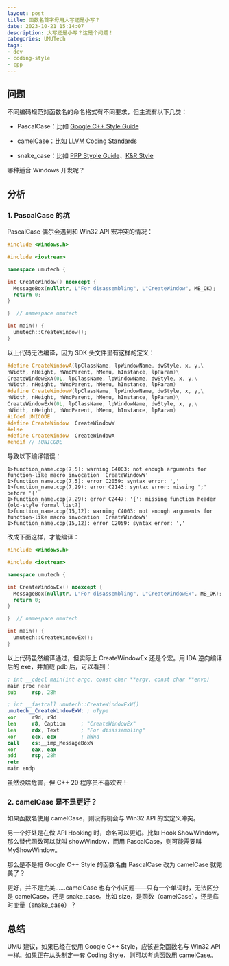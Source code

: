 ```yaml
---
layout: post
title: 函数名首字母用大写还是小写？
date: 2023-10-21 15:14:07
description: 大写还是小写？这是个问题！
categories: UMUTech
tags:
- dev
- coding-style
- cpp
---
```

## 问题

不同编码规范对函数名的命名格式有不同要求，但主流有以下几类：

- PascalCase：比如 [Google C++ Style Guide](https://google.github.io/styleguide/cppguide.html#Function_Names)

- camelCase：比如 [LLVM Coding Standards](https://llvm.org/docs/CodingStandards.html#name-types-functions-variables-and-enumerators-properly)

- snake_case：比如 [PPP Styple Guide](https://www.stroustrup.com/Programming/PPP-style.pdf)、[K&R Style](https://www.kernel.org/doc/html/v4.15/translations/zh_CN/coding-style.html#id5)

哪种适合 Windows 开发呢？

## 分析

### 1. PascalCase 的坑

PascalCase 偶尔会遇到和 Win32 API 宏冲突的情况：

```cpp
#include <Windows.h>

#include <iostream>

namespace umutech {

int CreateWindow() noexcept {
  MessageBox(nullptr, L"For disassembling", L"CreateWindow", MB_OK);
  return 0;
}

}  // namespace umutech

int main() {
  umutech::CreateWindow();
}
```

以上代码无法编译，因为 SDK 头文件里有这样的定义：

```cpp
#define CreateWindowA(lpClassName, lpWindowName, dwStyle, x, y,\
nWidth, nHeight, hWndParent, hMenu, hInstance, lpParam)\
CreateWindowExA(0L, lpClassName, lpWindowName, dwStyle, x, y,\
nWidth, nHeight, hWndParent, hMenu, hInstance, lpParam)
#define CreateWindowW(lpClassName, lpWindowName, dwStyle, x, y,\
nWidth, nHeight, hWndParent, hMenu, hInstance, lpParam)\
CreateWindowExW(0L, lpClassName, lpWindowName, dwStyle, x, y,\
nWidth, nHeight, hWndParent, hMenu, hInstance, lpParam)
#ifdef UNICODE
#define CreateWindow  CreateWindowW
#else
#define CreateWindow  CreateWindowA
#endif // !UNICODE
```

导致以下编译错误：

```
1>function_name.cpp(7,5): warning C4003: not enough arguments for function-like macro invocation 'CreateWindowW'
1>function_name.cpp(7,5): error C2059: syntax error: ','
1>function_name.cpp(7,29): error C2143: syntax error: missing ';' before '{'
1>function_name.cpp(7,29): error C2447: '{': missing function header (old-style formal list?)
1>function_name.cpp(15,12): warning C4003: not enough arguments for function-like macro invocation 'CreateWindowW'
1>function_name.cpp(15,12): error C2059: syntax error: ','
```

改成下面这样，才能编译：

```cpp
#include <Windows.h>

#include <iostream>

namespace umutech {

int CreateWindowEx() noexcept {
  MessageBox(nullptr, L"For disassembling", L"CreateWindowEx", MB_OK);
  return 0;
}

}  // namespace umutech

int main() {
  umutech::CreateWindowEx();
}
```

以上代码虽然编译通过，但实际上 CreateWindowEx 还是个宏。用 IDA 逆向编译后的 exe，并加载 pdb 后，可以看到：

```asm
; int __cdecl main(int argc, const char **argv, const char **envp)
main proc near
sub     rsp, 28h

; int __fastcall umutech::CreateWindowExW()
umutech__CreateWindowExW: ; uType
xor     r9d, r9d
lea     r8, Caption     ; "CreateWindowEx"
lea     rdx, Text       ; "For disassembling"
xor     ecx, ecx        ; hWnd
call    cs:__imp_MessageBoxW
xor     eax, eax
add     rsp, 28h
retn
main endp
```

~~虽然没啥危害，但 C++ 20 程序员不喜欢宏！~~

### 2. camelCase 是不是更好？

如果函数名使用 camelCase，则没有机会与 Win32 API 的宏定义冲突。

另一个好处是在做 API Hooking 时，命名可以更短。比如 Hook ShowWindow，那么替代函数可以就叫 showWindow，而用 PascalCase，则可能需要叫 MyShowWindow。

那么是不是把 Google C++ Style 的函数名由 PascalCase 改为 camelCase 就完美了？

更好，并不是完美……camelCase 也有个小问题——只有一个单词时，无法区分是 camelCase，还是 snake_case。比如 size，是函数（camelCase），还是临时变量（snake_case）？

## 总结

UMU 建议，如果已经在使用 Google C++ Style，应该避免函数名与 Win32 API 一样。如果正在从头制定一套 Coding Style，则可以考虑函数用 camelCase。